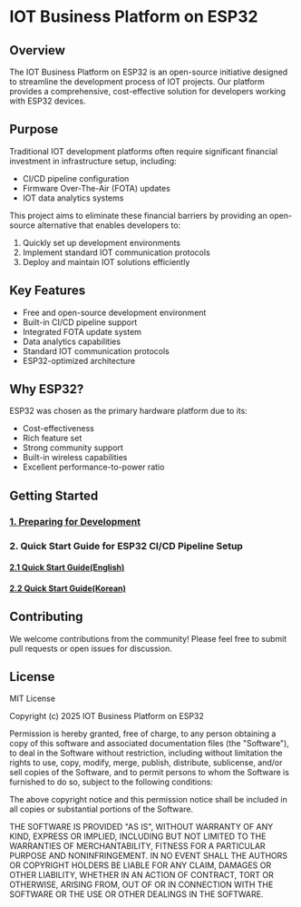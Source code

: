# IOT Business Platform on ESP32

## Overview
The IOT Business Platform on ESP32 is an open-source initiative designed to streamline the development process of IOT projects. Our platform provides a comprehensive, cost-effective solution for developers working with ESP32 devices.

## Purpose
Traditional IOT development platforms often require significant financial investment in infrastructure setup, including:
- CI/CD pipeline configuration
- Firmware Over-The-Air (FOTA) updates
- IOT data analytics systems

This project aims to eliminate these financial barriers by providing an open-source alternative that enables developers to:
1. Quickly set up development environments
2. Implement standard IOT communication protocols
3. Deploy and maintain IOT solutions efficiently

## Key Features
- Free and open-source development environment
- Built-in CI/CD pipeline support
- Integrated FOTA update system
- Data analytics capabilities
- Standard IOT communication protocols
- ESP32-optimized architecture

## Why ESP32?
ESP32 was chosen as the primary hardware platform due to its:
- Cost-effectiveness
- Rich feature set
- Strong community support
- Built-in wireless capabilities
- Excellent performance-to-power ratio

## Getting Started

### [1. Preparing for Development](docs/preparing-for-development.md)
### 2. Quick Start Guide for ESP32 CI/CD Pipeline Setup
#### [2.1 Quick Start Guide(English)](docs/CI_CD-Pipeline-Setup[en].md)
#### [2.2 Quick Start Guide(Korean)](docs/CI_CD-Pipeline-Setup[kr].md)

## Contributing
We welcome contributions from the community! Please feel free to submit pull requests or open issues for discussion.

## License
MIT License

Copyright (c) 2025 IOT Business Platform on ESP32

Permission is hereby granted, free of charge, to any person obtaining a copy
of this software and associated documentation files (the "Software"), to deal
in the Software without restriction, including without limitation the rights
to use, copy, modify, merge, publish, distribute, sublicense, and/or sell
copies of the Software, and to permit persons to whom the Software is
furnished to do so, subject to the following conditions:

The above copyright notice and this permission notice shall be included in all
copies or substantial portions of the Software.

THE SOFTWARE IS PROVIDED "AS IS", WITHOUT WARRANTY OF ANY KIND, EXPRESS OR
IMPLIED, INCLUDING BUT NOT LIMITED TO THE WARRANTIES OF MERCHANTABILITY,
FITNESS FOR A PARTICULAR PURPOSE AND NONINFRINGEMENT. IN NO EVENT SHALL THE
AUTHORS OR COPYRIGHT HOLDERS BE LIABLE FOR ANY CLAIM, DAMAGES OR OTHER
LIABILITY, WHETHER IN AN ACTION OF CONTRACT, TORT OR OTHERWISE, ARISING FROM,
OUT OF OR IN CONNECTION WITH THE SOFTWARE OR THE USE OR OTHER DEALINGS IN THE
SOFTWARE.
